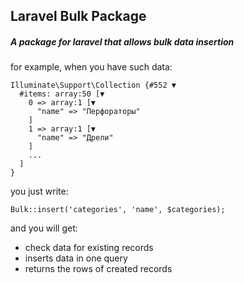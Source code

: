 ## Laravel Bulk Package

##### A package for laravel that allows bulk data insertion

for example, when you have such data:

```
Illuminate\Support\Collection {#552 ▼
  #items: array:50 [▼
    0 => array:1 [▼
      "name" => "Перфораторы"
    ]
    1 => array:1 [▼
      "name" => "Дрели"
    ]
    ...
  ]
}
```

you just write:

```
Bulk::insert('categories', 'name', $categories);
```

and you will get:
- check data for existing records
- inserts data in one query
- returns the rows of created records
